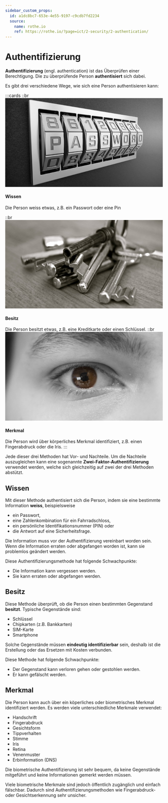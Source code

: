 ```yaml
---
sidebar_custom_props:
  id: a1dc8bc7-653e-4e55-9197-c9cdb7fd2234
  source:
    name: rothe.io
    ref: https://rothe.io/?page=ict/2-security/2-authentication/
---
```


# Authentifizierung

**Authentifizierung** (engl. authentication) ist das Überprüfen einer Berechtigung. Die zu überprüfende Person **authentisiert** sich dabei.

Es gibt drei verschiedene Wege, wie sich eine Person authentisieren kann:

:::cards
::br
![](images/password.jpg)
#### Wissen
Die Person weiss etwas, z.B. ein Passwort oder eine Pin

::br
![](images/keys.jpg)
#### Besitz
Die Person besitzt etwas, z.B. eine Kreditkarte oder einen Schlüssel.
::br
![](images/eye.jpg)
#### Merkmal
Die Person wird über körperliches Merkmal identifiziert, z.B. einen Fingerabdruck oder die Iris.
:::

Jede dieser drei Methoden hat Vor- und Nachteile. Um die Nachteile auszugleichen kann eine sogenannte **Zwei-Faktor-Authentifizierung** verwendet werden, welche sich gleichzeitig auf zwei der drei Methoden abstützt.

## Wissen
Mit dieser Methode authentisiert sich die Person, indem sie eine bestimmte Information **weiss**, beispielsweise

- ein Passwort,
- eine Zahlenkombination für ein Fahrradschloss,
- ein persönliche Identifikationsnummer (PIN) oder
- die Antwort auf eine Sicherheitsfrage.

Die Information muss vor der Authentifizierung vereinbart worden sein. Wenn die Information erraten oder abgefangen worden ist, kann sie problemlos geändert werden.

Diese Authentifizierungsmethode hat folgende Schwachpunkte:

- Die Information kann vergessen werden.
- Sie kann erraten oder abgefangen werden.

## Besitz

Diese Methode überprüft, ob die Person einen bestimmten Gegenstand **besitzt**. Typische Gegenstände sind:

- Schlüssel
- Chipkarten (z.B. Bankkarten)
- SIM-Karte
- Smartphone

Solche Gegenstände müssen **eindeutig identifizierbar** sein, deshalb ist die Erstellung oder das Ersetzen mit Kosten verbunden.

Diese Methode hat folgende Schwachpunkte:
- Der Gegenstand kann verloren gehen oder gestohlen werden.
- Er kann gefälscht werden.

## Merkmal
Die Person kann auch über ein köperliches oder biometrisches Merkmal identifiziert werden. Es werden viele unterschiedliche Merkmale verwendet:

- Handschrift
- Fingerabdruck
- Gesichtsform
- Tippverhalten
- Stimme
- Iris
- Retina
- Venenmuster
- Erbinformation (DNS)

Die biometrische Authentifizierung ist sehr bequem, da keine Gegenstände mitgeführt und keine Informationen gemerkt werden müssen.

Viele biometrische Merkmale sind jedoch öffentlich zugänglich und einfach fälschbar. Dadurch sind Authentifizierungsmethoden wie Fingerabdruck- oder Gesichtserkennung sehr unsicher.




